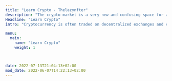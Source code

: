 ```yaml
---
title: "Learn Crypto - Thelazynfter"
description: "The crypto market is a very new and confusing space for a beginner. If you want to learn and understand crypto then you should go here."
Headline: "Learn Crypto"
intro: "Cryptocurrency is often traded on decentralized exchanges and can also be used to purchase goods and services. These guides are created to help absolute beginners make sense about crypto."

menu:
  main:
    name: "Learn Crypto"
    weight: 1



date: 2022-07-13T21:04:13+02:00
mod_date: 2022-06-07T14:22:13+02:00
---
```

